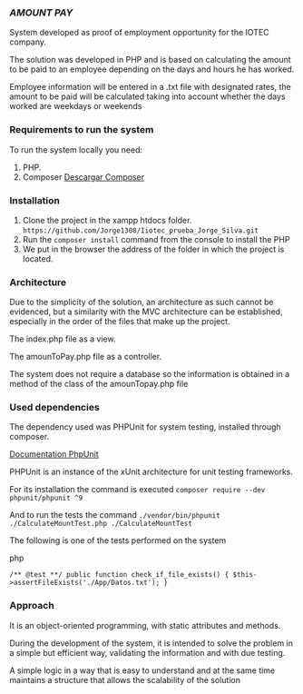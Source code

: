 ﻿
### *AMOUNT PAY*

System developed as proof of employment opportunity for the IOTEC company.

The solution was developed in PHP and is based on calculating the amount to be paid to an employee depending on the days and hours he has worked.

Employee information will be entered in a .txt file with designated rates, the amount to be paid will be calculated taking into account whether the days worked are weekdays or weekends

### Requirements to run the system

To run the system locally you need:

1. PHP.
2. Composer [Descargar Composer](https://getcomposer.org/download/)

### Installation

1. Clone the project in the xampp htdocs folder. `https://github.com/Jorge1308/Iiotec_prueba_Jorge_Silva.git`
2. Run the `composer install` command from the console to install the PHP
3. We put in the browser the address of the folder in which the project is located.

### Architecture

Due to the simplicity of the solution, an architecture as such cannot be evidenced, but a similarity with the MVC architecture can be established, especially in the order of the files that make up the project.

The index.php file as a view.

The amounToPay.php file as a controller.

The system does not require a database so the information is obtained in a method of the class of the amounTopay.php file

### Used dependencies

The dependency used was PHPUnit for system testing, installed through composer.

[Documentation PhpUnit](https://phpunit.de/)

PHPUnit is an instance of the xUnit architecture for unit testing frameworks.

For its installation the command is executed `composer require --dev phpunit/phpunit ^9`

And to run the tests the command `./vendor/bin/phpunit ./CalculateMountTest.php ./CalculateMountTest`

The following is one of the tests performed on the system

php

 `/** @test **/
 public function check_if_file_exists()
{
    $this->assertFileExists('./App/Datos.txt');
}`




### Approach

It is an object-oriented programming, with static attributes and methods.

During the development of the system, it is intended to solve the problem in a simple but efficient way, validating the information and with due testing.

A simple logic in a way that is easy to understand and at the same time maintains a structure that allows the scalability of the solution
